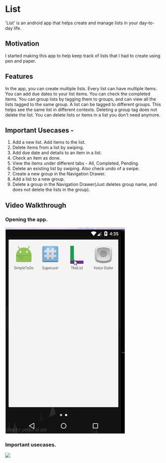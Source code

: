 # List
'List' is an android app that helps create and manage lists in your day-to-day life. 

## Motivation
I started making this app to help keep track of lists that I had to create using pen and paper.

## Features
In the app, you can create multiple lists. Every list can have multiple items. 
You can add due dates to your list items. You can check the completed items.
You can group lists by tagging them to groups, and can view all the lists tagged to the same group. 
A list can be tagged to different groups. This helps see the same list in different contexts.
Deleting a group tag does not delete the list. 
You can delete lists or items in a list you don't need anymore.

## Important Usecases - 
1. Add a new list. Add items to the list. 
2. Delete items from a list by swiping.
3. Add due date and details to an item in a list.
4. Check an item as done. 
5. View the items under different tabs - All, Completed, Pending.
6. Delete an existing list by swiping. Also check undo of a swipe.
7. Create a new group in the Navigation Drawer.
8. Add a list to a new group.
9. Delete a group in the Navigation Drawer(Just deletes group name, and does not delete the lists in the group).

## Video Walkthrough 
### Opening the app.
![](ListStartDemo.gif)

### Important usecases.
![](ListDemo1.gif)
